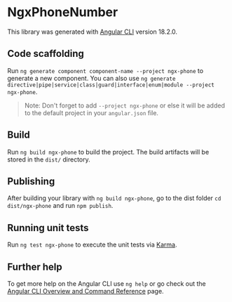 # NgxPhoneNumber

This library was generated with [Angular CLI](https://github.com/angular/angular-cli) version 18.2.0.

## Code scaffolding

Run `ng generate component component-name --project ngx-phone` to generate a new component. You can also use `ng generate directive|pipe|service|class|guard|interface|enum|module --project ngx-phone`.
> Note: Don't forget to add `--project ngx-phone` or else it will be added to the default project in your `angular.json` file. 

## Build

Run `ng build ngx-phone` to build the project. The build artifacts will be stored in the `dist/` directory.

## Publishing

After building your library with `ng build ngx-phone`, go to the dist folder `cd dist/ngx-phone` and run `npm publish`.

## Running unit tests

Run `ng test ngx-phone` to execute the unit tests via [Karma](https://karma-runner.github.io).

## Further help

To get more help on the Angular CLI use `ng help` or go check out the [Angular CLI Overview and Command Reference](https://angular.dev/tools/cli) page.
